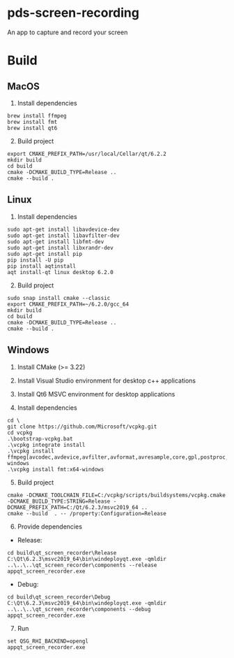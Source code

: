# pds-screen-recording

An app to capture and record your screen

# Build

## MacOS

1. Install dependencies

```
brew install ffmpeg
brew install fmt
brew install qt6
```
2. Build project
```
export CMAKE_PREFIX_PATH=/usr/local/Cellar/qt/6.2.2
mkdir build
cd build
cmake -DCMAKE_BUILD_TYPE=Release ..
cmake --build .  
```

## Linux

1. Install dependencies

```
sudo apt-get install libavdevice-dev
sudo apt-get install libavfilter-dev
sudo apt-get install libfmt-dev
sudo apt-get install libxrandr-dev
sudo apt-get install pip
pip install -U pip
pip install aqtinstall
aqt install-qt linux desktop 6.2.0
```

2. Build project

```
sudo snap install cmake --classic
export CMAKE_PREFIX_PATH=~/6.2.0/gcc_64
mkdir build
cd build
cmake -DCMAKE_BUILD_TYPE=Release ..
cmake --build .  
```

## Windows

1. Install CMake (>= 3.22)

2. Install Visual Studio environment for desktop c++ applications

3. Install Qt6 MSVC environment for desktop applications

4. Install dependencies

```
cd \
git clone https://github.com/Microsoft/vcpkg.git
cd vcpkg
.\bootstrap-vcpkg.bat
.\vcpkg integrate install
.\vcpkg install ffmpeg[avcodec,avdevice,avfilter,avformat,avresample,core,gpl,postproc,swresample,swscale,x264]:x64-windows
.\vcpkg install fmt:x64-windows
```

5. Build project

```
cmake -DCMAKE_TOOLCHAIN_FILE=C:/vcpkg/scripts/buildsystems/vcpkg.cmake -DCMAKE_BUILD_TYPE:STRING=Release -DCMAKE_PREFIX_PATH=C:/Qt/6.2.3/msvc2019_64 ..
cmake --build  . -- /property:Configuration=Release
```

6. Provide dependencies
- Release: 
```
cd build\qt_screen_recorder\Release
C:\Qt\6.2.3\msvc2019_64\bin\windeployqt.exe -qmldir ..\..\..\qt_screen_recorder\components --release appqt_screen_recorder.exe
```
- Debug: 
```
cd build\qt_screen_recorder\Debug
C:\Qt\6.2.3\msvc2019_64\bin\windeployqt.exe -qmldir ..\..\..\qt_screen_recorder\components --debug appqt_screen_recorder.exe
```

7. Run
```
set QSG_RHI_BACKEND=opengl
appqt_screen_recorder.exe
```
